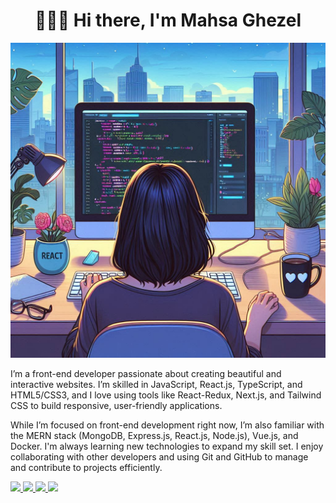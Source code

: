 <h1 align="center">👋🏻😊 Hi there, I'm Mahsa Ghezel</h1>

![me](/assets/me.jpg)

I’m a front-end developer passionate about creating beautiful and interactive websites. I’m skilled in JavaScript, React.js, TypeScript, and HTML5/CSS3, and I love using tools like React-Redux, Next.js, and Tailwind CSS to build responsive, user-friendly applications.

While I’m focused on front-end development right now, I’m also familiar with the MERN stack (MongoDB, Express.js, React.js, Node.js), Vue.js, and Docker. I'm always learning new technologies to expand my skill set. I enjoy collaborating with other developers and using Git and GitHub to manage and contribute to projects efficiently.

<a href="https://github.com/mahsaghezel" alt="mahsa ghezel's github">
<img src="https://img.shields.io/badge/%20-GitHub-black?logo=GitHub&logoColor=white&style=for-the-badge" />
</a>

<a href="[https://www.linkedin.com/in/mahsaghezel/](https://www.linkedin.com/in/mahsaghezel/)" alt="mahsa ghezel's linkedin">
   <img src="https://img.shields.io/badge/%20-LinkedIn-%230A66C2?logo=linkedin&logoColor=white&style=for-the-badge&link=https:///www.linkedin.com/in/mahsaghezel/" />
 </a>
 <a href="https://mahsaghezel1995.netlify.app" alt="mahsa ghezel's blog">
   <img src="tps://img.shields.io/badge/%20-Portfolio-%23FF5722?logo=blogger&logoColor=white&style=for-the-badge" />
 </a>
 <a>
   <img src="https://komarev.com/ghpvc/?username=ghezel1995&color=f76b8a&style=for-the-badge" />
 </a>
<!--
**ghezel1995/ghezel1995** is a ✨ _special_ ✨ repository because its `README.md` (this file) appears on your GitHub profile.

Here are some ideas to get you started:

- 🔭 I’m currently working on ...
- 🌱 I’m currently learning ...
- 👯 I’m looking to collaborate on ...
- 🤔 I’m looking for help with ...
- 💬 Ask me about ...
- 📫 How to reach me: ...
- 😄 Pronouns: ...
- ⚡ Fun fact: ...
-->
